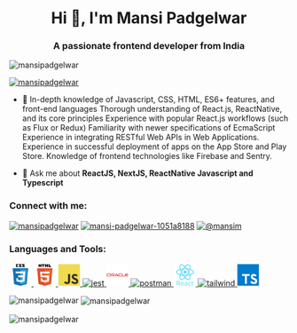 <h1 align="center">Hi 👋, I'm Mansi Padgelwar</h1>
<h3 align="center">A passionate frontend developer from India</h3>

<p align="left"> <img src="https://komarev.com/ghpvc/?username=mansipadgelwar&label=Profile%20views&color=0e75b6&style=flat" alt="mansipadgelwar" /> </p>

<p align="left"> <a href="https://twitter.com/mansipadgelwar" target="blank"><img src="https://img.shields.io/twitter/follow/mansipadgelwar?logo=twitter&style=for-the-badge" alt="mansipadgelwar" /></a> </p>

- 🔭 In-depth knowledge of Javascript, CSS, HTML, ES6+ features, and front-end languages
Thorough understanding of React.js, ReactNative, and its core principles
Experience with popular React.js workflows (such as Flux or Redux)
Familiarity with newer specifications of EcmaScript
Experience in integrating RESTful Web APIs in Web Applications.
Experience in successful deployment of apps on the App Store and Play Store.
Knowledge of frontend technologies like Firebase and Sentry.

- 💬 Ask me about **ReactJS, NextJS, ReactNative Javascript and Typescript**

<h3 align="left">Connect with me:</h3>
<p align="left">
<a href="https://twitter.com/mansipadgelwar" target="blank"><img align="center" src="https://raw.githubusercontent.com/rahuldkjain/github-profile-readme-generator/master/src/images/icons/Social/twitter.svg" alt="mansipadgelwar" height="30" width="40" /></a>
<a href="https://linkedin.com/in/mansi-padgelwar-1051a8188" target="blank"><img align="center" src="https://raw.githubusercontent.com/rahuldkjain/github-profile-readme-generator/master/src/images/icons/Social/linked-in-alt.svg" alt="mansi-padgelwar-1051a8188" height="30" width="40" /></a>
<a href="https://hashnode.com/@mansim" target="blank"><img align="center" src="https://raw.githubusercontent.com/rahuldkjain/github-profile-readme-generator/master/src/images/icons/Social/hashnode.svg" alt="@mansim" height="30" width="40" /></a>
</p>

<h3 align="left">Languages and Tools:</h3>
<p align="left"> <a href="https://www.w3schools.com/css/" target="_blank" rel="noreferrer"> <img src="https://raw.githubusercontent.com/devicons/devicon/master/icons/css3/css3-original-wordmark.svg" alt="css3" width="40" height="40"/> </a> <a href="https://www.w3.org/html/" target="_blank" rel="noreferrer"> <img src="https://raw.githubusercontent.com/devicons/devicon/master/icons/html5/html5-original-wordmark.svg" alt="html5" width="40" height="40"/> </a> <a href="https://developer.mozilla.org/en-US/docs/Web/JavaScript" target="_blank" rel="noreferrer"> <img src="https://raw.githubusercontent.com/devicons/devicon/master/icons/javascript/javascript-original.svg" alt="javascript" width="40" height="40"/> </a> <a href="https://jestjs.io" target="_blank" rel="noreferrer"> <img src="https://www.vectorlogo.zone/logos/jestjsio/jestjsio-icon.svg" alt="jest" width="40" height="40"/> </a> <a href="https://www.oracle.com/" target="_blank" rel="noreferrer"> <img src="https://raw.githubusercontent.com/devicons/devicon/master/icons/oracle/oracle-original.svg" alt="oracle" width="40" height="40"/> </a> <a href="https://postman.com" target="_blank" rel="noreferrer"> <img src="https://www.vectorlogo.zone/logos/getpostman/getpostman-icon.svg" alt="postman" width="40" height="40"/> </a> <a href="https://reactjs.org/" target="_blank" rel="noreferrer"> <img src="https://raw.githubusercontent.com/devicons/devicon/master/icons/react/react-original-wordmark.svg" alt="react" width="40" height="40"/> </a> <a href="https://tailwindcss.com/" target="_blank" rel="noreferrer"> <img src="https://www.vectorlogo.zone/logos/tailwindcss/tailwindcss-icon.svg" alt="tailwind" width="40" height="40"/> </a> <a href="https://www.typescriptlang.org/" target="_blank" rel="noreferrer"> <img src="https://raw.githubusercontent.com/devicons/devicon/master/icons/typescript/typescript-original.svg" alt="typescript" width="40" height="40"/> </a> </p>

<p><img align="left" src="https://github-readme-stats.vercel.app/api/top-langs?username=mansipadgelwar&show_icons=true&locale=en&layout=compact" alt="mansipadgelwar" /></p>

<p>&nbsp;<img align="center" src="https://github-readme-stats.vercel.app/api?username=mansipadgelwar&show_icons=true&locale=en" alt="mansipadgelwar" /></p>

<p><img align="center" src="https://github-readme-streak-stats.herokuapp.com/?user=mansipadgelwar&" alt="mansipadgelwar" /></p>
